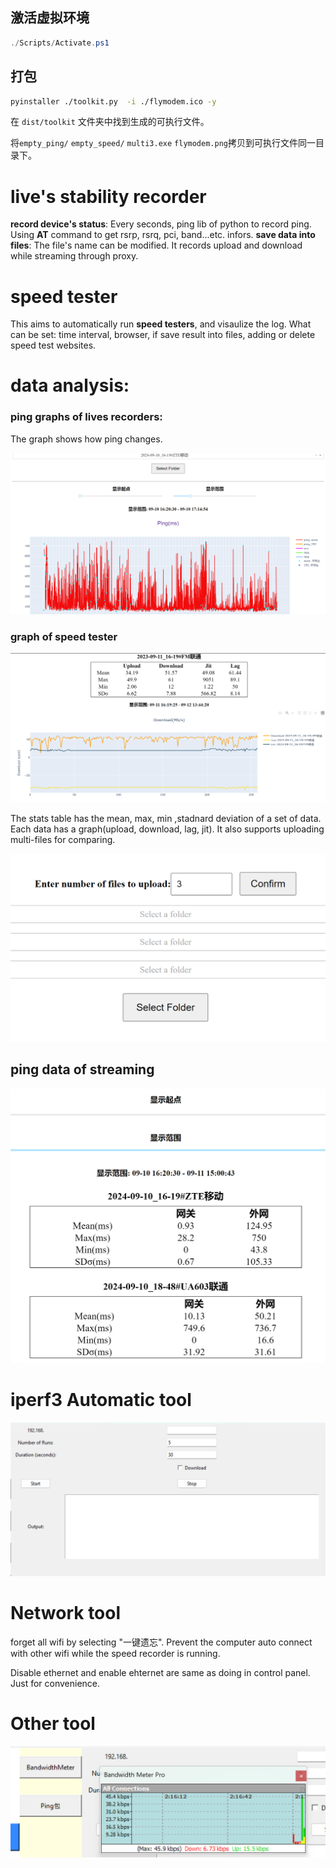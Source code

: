 
## 激活虚拟环境

```ps1
./Scripts/Activate.ps1
```

## 打包

```sh
pyinstaller ./toolkit.py  -i ./flymodem.ico -y
```

在 `dist/toolkit` 文件夹中找到生成的可执行文件。

将`empty_ping/` `empty_speed/` `multi3.exe` `flymodem.png`拷贝到可执行文件同一目录下。


# live's stability recorder
**record device's status**: Every seconds, ping lib of python to record ping. Using **AT** command to get rsrp, rsrq, pci, band...etc. infors.
**save data into files**: The file's name can be modified. 
It records upload and download while streaming through proxy.

# speed tester
This aims to automatically run **speed testers**, and visaulize the log.
What can be set: time interval, browser, if save result into files, adding or delete speed test websites. 
    
# data analysis:

### ping graphs of lives recorders:

The graph shows how ping changes.




![alt text](./pic/ping.png)

### graph of speed tester




![alt text](./pic/image-1.png)

The stats table has the mean, max, min ,stadnard deviation of a set of data. Each data has a graph(upload, download, lag, jit). It also supports uploading multi-files for comparing. 

![alt text](./pic/image-2.png)

## ping data of streaming

![alt text](./pic/image-3.png)

# iperf3 Automatic tool

![alt text](./pic/image-4.png)

# Network tool

forget all wifi by selecting "一键遗忘". Prevent the computer auto connect with other wifi while the speed recorder is running. 

Disable ethernet and enable ehternet are same as doing in control panel. Just for convenience. 

# Other tool

![alt text](./pic/image-5.png)

